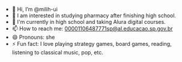 - 👋 Hi, I’m @milih-ui
- 👀 I am interested in studying pharmacy after finishing high school.
- 🌱 I'm currently in high school and taking Alura digital courses.
- 📫 How to reach me: 00001106487771sp@al.educacao.sp.gov.br
- 😄 Pronouns: she 
- ⚡ Fun fact: I love playing strategy games, board games, reading, listening to classical music, pop, etc.

<!---
milih-ui/milih-ui is a ✨ special ✨ repository because its `README.md` (this file) appears on your GitHub profile.
You can click the Preview link to take a look at your changes.
--->
